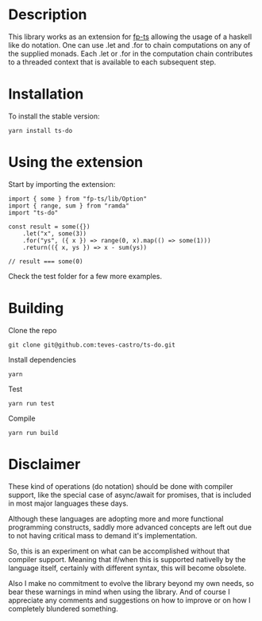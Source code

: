 # Description

This library works as an extension for [fp-ts](https://github.com/gcanti/fp-ts) allowing the usage of a haskell like do notation. One can use .let and .for to chain computations on any of the supplied monads.
Each .let or .for in the computation chain contributes to a threaded context that is available to each subsequent step.

# Installation

To install the stable version:

```
yarn install ts-do
```

# Using the extension

Start by importing the extension:

```
import { some } from "fp-ts/lib/Option"
import { range, sum } from "ramda"
import "ts-do"

const result = some({})
    .let("x", some(3))
    .for("ys", ({ x }) => range(0, x).map(() => some(1)))
    .return(({ x, ys }) => x - sum(ys))

// result === some(0)
```

Check the test folder for a few more examples.

# Building

Clone the repo

```
git clone git@github.com:teves-castro/ts-do.git
```

Install dependencies

```
yarn
```

Test

```
yarn run test
```

Compile

```
yarn run build
```

# Disclaimer

These kind of operations (do notation) should be done with compiler support, like the special case of async/await for promises, that is included in most major languages these days.

Although these languages are adopting more and more functional programming constructs, saddly more advanced concepts are left out due to not having critical mass to demand it's implementation.

So, this is an experiment on what can be accomplished without that compiler support. Meaning that if/when this is supported nativelly by the language itself, certainly with different syntax, this will become obsolete.

Also I make no commitment to evolve the library beyond my own needs, so bear these warnings in mind when using the library.
And of course I appreciate any comments and suggestions on how to improve or on how I completely blundered something.

